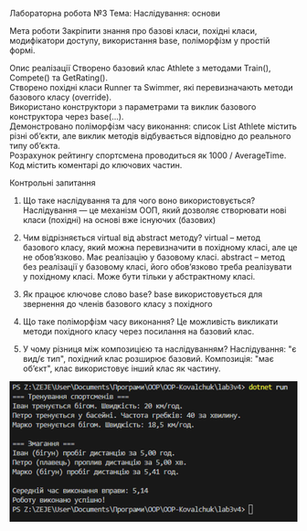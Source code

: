 Лабораторна робота №3
Тема: Наслідування: основи

Мета роботи
Закріпити знання про базові класи, похідні класи, модифікатори доступу, використання base, поліморфізм у простій формі.

Опис реалізації
Створено базовий клас Athlete з методами Train(), Compete() та GetRating().  
Створено похідні класи Runner та Swimmer, які перевизначають методи базового класу (override).  
Використано конструктори з параметрами та виклик базового конструктора через base(...).  
Демонстровано поліморфізм часу виконання: список List Athlete містить різні об’єкти, але виклик методів відбувається відповідно до реального типу об’єкта.  
Розрахунок рейтингу спортсмена проводиться як 1000 / AverageTime.  
Код містить коментарі до ключових частин.

Контрольні запитання
1. Що таке наслідування та для чого воно використовується?
Наслідування — це механізм ООП, який дозволяє створювати нові класи (похідні) на основі вже існуючих (базових)

2. Чим відрізняється virtual від abstract методу?
virtual – метод базового класу, який можна перевизначити в похідному класі, але це не обов’язково. Має реалізацію у базовому класі.
abstract – метод без реалізації у базовому класі, його обов’язково треба реалізувати у похідному класі. Може бути тільки у абстрактному класі.

3. Як працює ключове слово base?
base використовується для звернення до членів базового класу з похідного

4. Що таке поліморфізм часу виконання?
Це можливість викликати методи похідного класу через посилання на базовий клас.

5. У чому різниця між композицією та наслідуванням?
Наслідування: "є вид/є тип", похідний клас розширює базовий.
Композиція: "має об’єкт", клас використовує інший клас як частину.

![Прикладом запуску](Result.png)